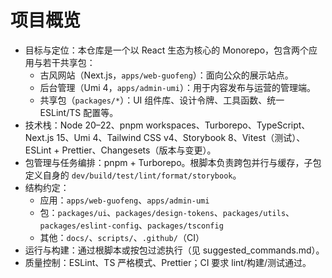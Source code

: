 # 项目概览

- 目标与定位：本仓库是一个以 React 生态为核心的 Monorepo，包含两个应用与若干共享包：
  - 古风网站（Next.js，`apps/web-guofeng`）：面向公众的展示站点。
  - 后台管理（Umi 4，`apps/admin-umi`）：用于内容发布与运营的管理端。
  - 共享包（`packages/*`）：UI 组件库、设计令牌、工具函数、统一 ESLint/TS 配置等。
- 技术栈：Node 20–22、pnpm workspaces、Turborepo、TypeScript、Next.js 15、Umi 4、Tailwind CSS v4、Storybook 8、Vitest（测试）、ESLint + Prettier、Changesets（版本与变更）。
- 包管理与任务编排：pnpm + Turborepo。根脚本负责跨包并行与缓存，子包定义自身的 `dev/build/test/lint/format/storybook`。
- 结构约定：
  - 应用：`apps/web-guofeng`、`apps/admin-umi`
  - 包：`packages/ui`、`packages/design-tokens`、`packages/utils`、`packages/eslint-config`、`packages/tsconfig`
  - 其他：`docs/`、`scripts/`、`.github/`（CI）
- 运行与构建：通过根脚本或按包过滤执行（见 suggested_commands.md）。
- 质量控制：ESLint、TS 严格模式、Prettier；CI 要求 lint/构建/测试通过。
